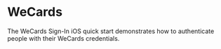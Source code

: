 # WeCards
The WeCards Sign-In iOS quick start demonstrates how to authenticate people with their WeCards credentials.
